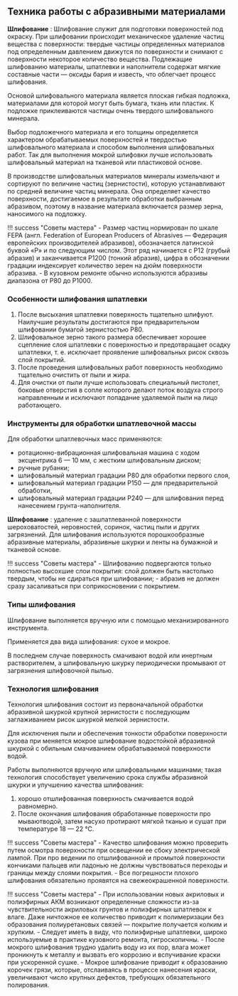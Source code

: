 ## Техника работы с абразивными материалами

__Шлифование__
:    Шлифование служит для подготовки поверхностей под окраску. При шлифовании происходит механическое удаление частиц вещества с поверхности: твердые частицы определенных материалов под определенным давлением движутся по поверхности и снимают с поверхности некоторое количество вещества. Подлежащие шлифованию материалы, шпатлевки и наполнители содержат мягкие составные части — оксиды бария и известь, что облегчает процесс шлифования.

Основой шлифовального материала является плоская гибкая подложка, материалами для которой могут быть бумага, ткань или пластик. К подложке приклеиваются частицы очень твердого шлифовального минерала.

Выбор подложечного материала и его толщины определяется характером обрабатываемых поверхностей и твердостью шлифовального материала и способом выполнения шлифовальных работ. Так для выполнения мокрой шлифовки лучше использовать шлифовальный материал на тканевой или пластиковой основе.

В производстве шлифовальных материалов минералы измельчают и сортируют по величине частиц (зернистости), которую устанавливают по средней величине частиц минерала. Она определяет качество поверхности, достигаемое в результате обработки выбранным абразивом, поэтому в название материала включается размер зерна, наносимого на подложку.

!!! success "Советы мастера"
	- Размер частиц нормирован по шкале FEPA (англ. Federation of European Producers of Abrasives — Федерация европейских производителей абразивов), обозначается латинской буквой «Р» и по следующим числом. Этот ряд начинается с Р12 (грубый абразив) и заканчивается Р1200 (тонкий абразив), цифра в обозначении градации индексирует количество зерен на дюйм поверхности абразива. 
    -  В кузовном ремонте обычно используются абразивы диапазона от Р80 до Р1000.

### Особенности шлифования шпатлевки

1. После высыхания шпатлевки поверхность тщательно шлифуют. Наилучшие результаты достигаются при предварительном шлифовании бумагой зернистостью Р80. 
2. Шлифовальное зерно такого размера обеспечивает хорошее сцепление слоя шпатлевки с поверхностью и предотвращает осадку шпатлевки, т. е. исключает проявление шлифовальных рисок сквозь слой покрытий. 
3. После проведения шлифовальных работ поверхность необходимо тщательно очистить от пыли и жира. 
4. Для очистки от пыли лучше использовать специальный пистолет, боковые отверстия в сопле которого делают поток воздуха строго направленным и исключают попадание удаляемой пыли на лицо работающего.

### Инструменты для обработки шпатлевочной массы

Для обработки шпатлевочных масс применяются:

- ротационно-вибрационная шлифовальная машина с ходом эксцентрика 6 — 10 мм, с жестким шлифовальным диском; 
- ручные рубанки; 
- шлифовальный материал градации Р80 для обработки первого слоя, 
- шлифовальный материал градации Р150 — для предварительной обработки, 
- шлифовальный материал градации Р240 — для шлифования перед нанесением грунта-наполнителя.

__Шлифование__
:    удаление с зашпатлеванной поверхности шероховатостей, неровностей, соринок, частиц пыли и других загрязнений. Для шлифования используются порошкообразные абразивные материалы, абразивные шкурки и ленты на бумажной и тканевой основе.

!!! success "Советы мастера"
	- Шлифованию подвергаются только полностью высохшие слои покрытия: слой должен быть настолько твердым, чтобы не сдираться  при шлифовании; 
	- абразив не должен сразу засаливаться при соприкосновении с покрытием.

### Типы шлифования

Шлифование выполняется вручную или с помощью механизированного инструмента.

Применяется два вида шлифования: сухое и мокрое. 

В последнем случае поверхность смачивают водой или инертным растворителем, а шлифовальную шкурку периодически промывают от загрязнения шлифовочной пылью.

### Технология шлифования
Технология шлифования состоит из первоначальной обработки абразивной шкуркой крупной зернистости с последующим заглаживанием рисок шкуркой мелкой зернистости. 

Для исключения пыли и обеспечения тонкости обработки поверхности кузова при меняется мокрое шлифование водостойкой абразивной шкуркой с обильным смачиванием обрабатываемой поверхности водой. 

Работы выполняются вручную или шлифовальными машинами; такая технология способствует увеличению срока службы абразивной шкурки и улучшению качества шлифования: 

1. хорошо отшлифованная поверхность смачивается водой равномерно. 
2. После окончания шлифования обработанные поверхности про мываютводой, затем насухо протирают мягкой тканью и сушат при температуре 18 — 22 °С. 

!!! success "Советы мастера"
	- Качество шлифования можно проверить путем осмотра поверхности при освещении ее сбоку электрической лампой. При про ведении по отшлифованной и промытой поверхности кончиками пальцев или ладонью не должны чувствоваться переходы и границы между слоями покрытия. 
	- Все погрешности плохого шлифования обязательно проявятся на свежеокрашенной поверхности.

!!! success "Советы мастера"
	- При использовании новых акриловых и полиэфирных АКМ возникают определенные сложности из-за чувствительности акриловых грунтов и полиэфирных шпатлевок к влаге. Даже ничтожное ее количество приводит к полимеризации без образования полиуретановых связей — покрытие получается колким и хрупким. 
	- Следует иметь в виду, что полиэфирные шпатлевки, широко используемые в практике кузовного ремонта, гигроскопичны. 
	- После мокрого шлифования трудно удалить воду из их пор, влага может  проникнуть к металлу и вызвать его коррозию и вспучивание краски при ускоренной сушке. 
	- Мокрое шлифование приводит к образованию корочек грязи, которые, отслаиваясь в процессе нанесения краски, увеличивают число крупных дефектов, требующих обязательного полирования.
